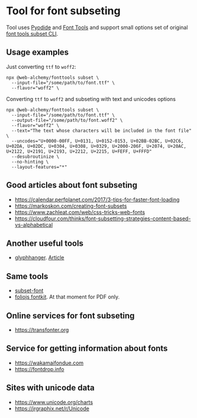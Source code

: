 # Tool for font subseting

Tool uses [Pyodide](https://pyodide.org) and [Font Tools](https://github.com/fonttools/fonttools) and support small options set of original [font tools subset CLI](https://fonttools.readthedocs.io/en/latest/subset/index.html).

## Usage examples

Just converting `ttf` to `woff2`:

```shell
npx @web-alchemy/fonttools subset \
  --input-file="/some/path/to/font.ttf" \
  --flavor="woff2" \
```

Converting `ttf` to `woff2` and subseting with text and unicodes options

```shell
npx @web-alchemy/fonttools subset \
  --input-file="/some/path/to/font.ttf" \
  --output-file="/some/path/to/font.woff2" \
  --flavor="woff2" \
  --text="The text whose characters will be included in the font file" \
  --uncodes="U+0000-00FF, U+0131, U+0152-0153, U+02BB-02BC, U+02C6, U+02DA, U+02DC, U+0304, U+0308, U+0329, U+2000-206F, U+2074, U+20AC, U+2122, U+2191, U+2193, U+2212, U+2215, U+FEFF, U+FFFD" 
  --desubroutinize \
  --no-hinting \
  --layout-features="*"
```

## Good articles about font subseting

- https://calendar.perfplanet.com/2017/3-tips-for-faster-font-loading
- https://markoskon.com/creating-font-subsets
- https://www.zachleat.com/web/css-tricks-web-fonts
- https://cloudfour.com/thinks/font-subsetting-strategies-content-based-vs-alphabetical

## Another useful tools

- [glyphhanger](https://github.com/zachleat/glyphhanger). [Article](https://www.zachleat.com/web/glyphhanger)

## Same tools

- [subset-font](https://github.com/papandreou/subset-font)
- [foliojs fontkit](https://github.com/foliojs/fontkit). At that moment for PDF only.

## Online services for font subseting
- https://transfonter.org

## Service for getting information about fonts
- https://wakamaifondue.com
- https://fontdrop.info
 
## Sites with unicode data

- https://www.unicode.org/charts
- https://jrgraphix.net/r/Unicode
